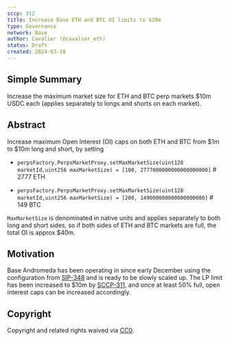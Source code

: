 ```yaml
---
sccp: 312
title: Increase Base ETH and BTC OI limits to $20m
type: Governance
network: Base
author: Cavalier (@cavalier_eth)
status: Draft
created: 2024-03-18
---
```


<!--You can leave these HTML comments in your merged SCCP and delete the visible duplicate text guides, they will not appear and may be helpful to refer to if you edit it again. This is the suggested template for new SCCPs. Note that an SCCP number will be assigned by an editor. When opening a pull request to submit your SCCP, please use an abbreviated title in the filename, `sccp-draft_title_abbrev.md`. The title should be 44 characters or less.-->

## Simple Summary

<!--"If you can't explain it simply, you don't understand it well enough." Provide a simplified and layman-accessible explanation of the SCCP.-->

Increase the maximum market size for ETH and BTC perp markets $10m USDC each (applies separately to longs and shorts on each market).

## Abstract

<!--A short (~200 word) description of the variable change proposed.-->
Increase maximum Open Interest (OI) caps on both ETH and BTC from $1m to $10m long and short, by setting

- `perpsFactory.PerpsMarketProxy.setMaxMarketSize(uint128 marketId,uint256 maxMarketSize) = [100, 2777000000000000000000]` # 2777 ETH

- `perpsFactory.PerpsMarketProxy.setMaxMarketSize(uint128 marketId,uint256 maxMarketSize) = [200, 149000000000000000000]` # 149 BTC

`MaxMarketSize` is denominated in native units and applies separately to both long and short sides, so if both sides of ETH and BTC markets are full, the total OI is approx $40m. 

## Motivation

<!--The motivation is critical for SCCPs that want to update variables within Synthetix. It should clearly explain why the existing variable is not incentive aligned. SCCP submissions without sufficient motivation may be rejected outright.-->

Base Andromeda has been operating in since early December using the configuration from [SIP-348](https://sips.synthetix.io/sips/sip-348/) and is ready to be slowly scaled up. The LP limit has been increased to $10m by [SCCP-311](https://sips.synthetix.io/sccp/sccp-311/), and once at least 50% full, open interest caps can be increased accordingly.


## Copyright

Copyright and related rights waived via [CC0](https://creativecommons.org/publicdomain/zero/1.0/).
